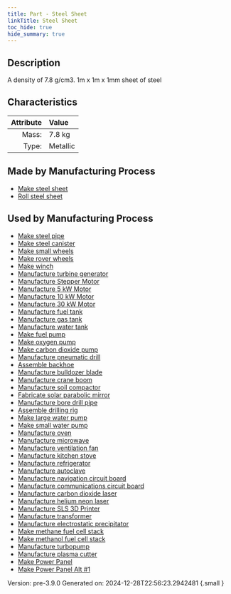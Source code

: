 ```yaml
---
title: Part - Steel Sheet
linkTitle: Steel Sheet
toc_hide: true
hide_summary: true
---
```


## Description
A density of 7.8 g/cm3. 1m x 1m x 1mm sheet of steel

## Characteristics

| Attribute      | Value |
|--------:|:------|
|Mass:|7.8 kg|
|Type:|Metallic|

## Made by Manufacturing Process

- [Make steel sheet](/docs/definitions/process/make-steel-sheet)
- [Roll steel sheet](/docs/definitions/process/roll-steel-sheet)

## Used by Manufacturing Process

- [Make steel pipe](/docs/definitions/process/make-steel-pipe)
- [Make steel canister](/docs/definitions/process/make-steel-canister)
- [Make small wheels](/docs/definitions/process/make-small-wheels)
- [Make rover wheels](/docs/definitions/process/make-rover-wheels)
- [Make winch](/docs/definitions/process/make-winch)
- [Manufacture turbine generator](/docs/definitions/process/manufacture-turbine-generator)
- [Manufacture Stepper Motor](/docs/definitions/process/manufacture-stepper-motor)
- [Manufacture 5 kW Motor](/docs/definitions/process/manufacture-5-kw-motor)
- [Manufacture 10 kW Motor](/docs/definitions/process/manufacture-10-kw-motor)
- [Manufacture 30 kW Motor](/docs/definitions/process/manufacture-30-kw-motor)
- [Manufacture fuel tank](/docs/definitions/process/manufacture-fuel-tank)
- [Manufacture gas tank](/docs/definitions/process/manufacture-gas-tank)
- [Manufacture water tank](/docs/definitions/process/manufacture-water-tank)
- [Make fuel pump](/docs/definitions/process/make-fuel-pump)
- [Make oxygen pump](/docs/definitions/process/make-oxygen-pump)
- [Make carbon dioxide pump](/docs/definitions/process/make-carbon-dioxide-pump)
- [Manufacture pneumatic drill](/docs/definitions/process/manufacture-pneumatic-drill)
- [Assemble backhoe](/docs/definitions/process/assemble-backhoe)
- [Manufacture bulldozer blade](/docs/definitions/process/manufacture-bulldozer-blade)
- [Manufacture crane boom](/docs/definitions/process/manufacture-crane-boom)
- [Manufacture soil compactor](/docs/definitions/process/manufacture-soil-compactor)
- [Fabricate solar parabolic mirror](/docs/definitions/process/fabricate-solar-parabolic-mirror)
- [Manufacture bore drill pipe](/docs/definitions/process/manufacture-bore-drill-pipe)
- [Assemble drilling rig](/docs/definitions/process/assemble-drilling-rig)
- [Make large water pump](/docs/definitions/process/make-large-water-pump)
- [Make small water pump](/docs/definitions/process/make-small-water-pump)
- [Manufacture oven](/docs/definitions/process/manufacture-oven)
- [Manufacture microwave](/docs/definitions/process/manufacture-microwave)
- [Manufacture ventilation fan](/docs/definitions/process/manufacture-ventilation-fan)
- [Manufacture kitchen stove](/docs/definitions/process/manufacture-kitchen-stove)
- [Manufacture refrigerator](/docs/definitions/process/manufacture-refrigerator)
- [Manufacture autoclave](/docs/definitions/process/manufacture-autoclave)
- [Manufacture navigation circuit board](/docs/definitions/process/manufacture-navigation-circuit-board)
- [Manufacture communications circuit board](/docs/definitions/process/manufacture-communications-circuit-board)
- [Manufacture carbon dioxide laser](/docs/definitions/process/manufacture-carbon-dioxide-laser)
- [Manufacture helium neon laser](/docs/definitions/process/manufacture-helium-neon-laser)
- [Manufacture SLS 3D Printer](/docs/definitions/process/manufacture-sls-3d-printer)
- [Manufacture transformer](/docs/definitions/process/manufacture-transformer)
- [Manufacture electrostatic precipitator](/docs/definitions/process/manufacture-electrostatic-precipitator)
- [Make methane fuel cell stack](/docs/definitions/process/make-methane-fuel-cell-stack)
- [Make methanol fuel cell stack](/docs/definitions/process/make-methanol-fuel-cell-stack)
- [Manufacture turbopump](/docs/definitions/process/manufacture-turbopump)
- [Manufacture plasma cutter](/docs/definitions/process/manufacture-plasma-cutter)
- [Make Power Panel](/docs/definitions/process/make-power-panel)
- [Make Power Panel Alt #1](/docs/definitions/process/make-power-panel-alt--1)


Version: pre-3.9.0 Generated on: 2024-12-28T22:56:23.2942481
{.small }

